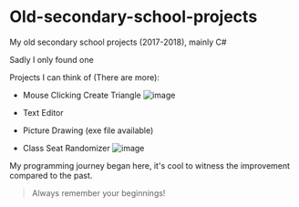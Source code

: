 # Old-secondary-school-projects
My old secondary school projects (2017-2018), mainly C#

Sadly I only found one

Projects I can think of (There are more): 

- Mouse Clicking Create Triangle
![image](https://github.com/MrYuShan/Old-school-projects/assets/68727045/0f6d03a4-9578-40c6-b0d6-d67bf47e1dde)

- Text Editor
- Picture Drawing (exe file available)
- Class Seat Randomizer
![image](https://github.com/MrYuShan/Old-school-projects/assets/68727045/3b2c4a93-349f-4820-a680-8f08bdccf787)



My programming journey began here, it's cool to witness the improvement compared to the past.

> Always remember your beginnings!

